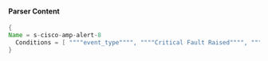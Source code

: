 #### Parser Content
```Java
{
Name = s-cisco-amp-alert-8
  Conditions = [ """"event_type"""", """"Critical Fault Raised"""", """"trajectory":""", """"timestamp_nanoseconds":""" ]
}
```